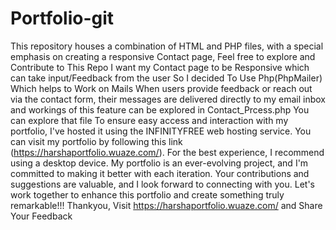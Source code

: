 # Portfolio-git
This repository houses a combination of HTML and PHP files, with a special emphasis on creating a responsive Contact page, Feel free to explore and Contribute to This Repo
I want my Contact page to be Responsive which can take input/Feedback from the user So I decided To Use Php(PhpMailer) Which helps to Work on Mails 
When users provide feedback or reach out via the contact form, their messages are delivered directly to my email inbox and  workings of this feature can be explored in Contact_Prcess.php You can explore that file 
To ensure easy access and interaction with my portfolio, I've hosted it using the INFINITYFREE web hosting service.
You can visit my portfolio by following this link (https://harshaportfolio.wuaze.com/).
For the best experience, I recommend using a desktop device. 
My portfolio is an ever-evolving project, and I'm committed to making it better with each iteration. 
Your contributions and suggestions are valuable, and I look forward to connecting with you.
Let's work together to enhance this portfolio and create something truly remarkable!!!
Thankyou, Visit https://harshaportfolio.wuaze.com/ and Share Your Feedback
